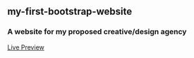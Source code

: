 ## my-first-bootstrap-website
### A website for my proposed creative/design agency
[Live Preview](https://dwinjnr-1.netlify.com/)
